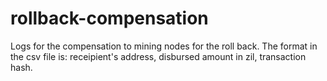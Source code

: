 # rollback-compensation
Logs for the compensation to mining nodes for the roll back. The format in the csv file is: receipient's address, disbursed amount in zil, transaction hash.
